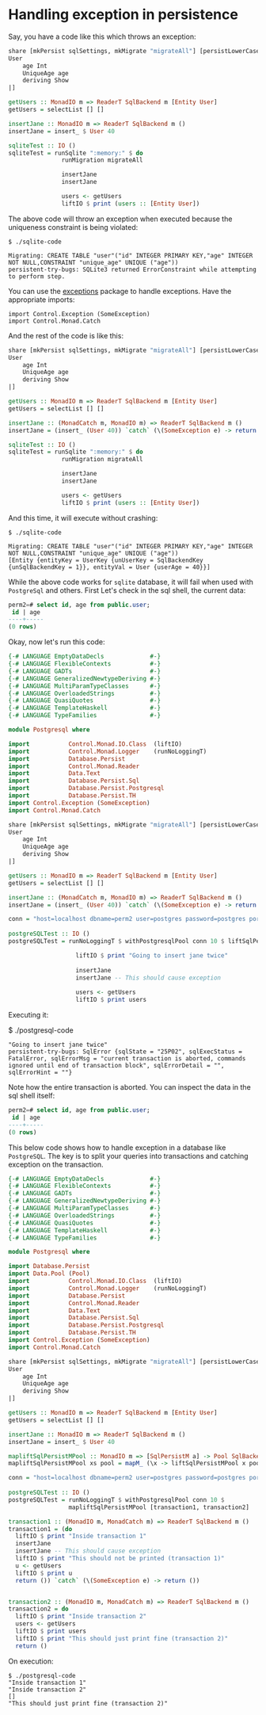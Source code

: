 # Handling exception in persistence

Say, you have a code like this which throws an exception:

``` haskell
share [mkPersist sqlSettings, mkMigrate "migrateAll"] [persistLowerCase|
User
    age Int
    UniqueAge age
    deriving Show
|]

getUsers :: MonadIO m => ReaderT SqlBackend m [Entity User]
getUsers = selectList [] []

insertJane :: MonadIO m => ReaderT SqlBackend m ()
insertJane = insert_ $ User 40

sqliteTest :: IO ()
sqliteTest = runSqlite ":memory:" $ do
               runMigration migrateAll

               insertJane
               insertJane

               users <- getUsers
               liftIO $ print (users :: [Entity User])
```

The above code will throw an exception when executed because the uniqueness constraint is being violated:

```
$ ./sqlite-code

Migrating: CREATE TABLE "user"("id" INTEGER PRIMARY KEY,"age" INTEGER NOT NULL,CONSTRAINT "unique_age" UNIQUE ("age"))
persistent-try-bugs: SQLite3 returned ErrorConstraint while attempting to perform step.
```

You can use the [exceptions](https://hackage.haskell.org/package/exceptions) package to handle exceptions. Have the appropriate imports:

```
import Control.Exception (SomeException)
import Control.Monad.Catch
```

And the rest of the code is like this:

``` haskell
share [mkPersist sqlSettings, mkMigrate "migrateAll"] [persistLowerCase|
User
    age Int
    UniqueAge age
    deriving Show
|]

getUsers :: MonadIO m => ReaderT SqlBackend m [Entity User]
getUsers = selectList [] []

insertJane :: (MonadCatch m, MonadIO m) => ReaderT SqlBackend m ()
insertJane = (insert_ (User 40)) `catch` (\(SomeException e) -> return ())

sqliteTest :: IO ()
sqliteTest = runSqlite ":memory:" $ do
               runMigration migrateAll

               insertJane
               insertJane

               users <- getUsers
               liftIO $ print (users :: [Entity User])
```

And this time, it will execute without crashing:

``` 
$ ./sqlite-code

Migrating: CREATE TABLE "user"("id" INTEGER PRIMARY KEY,"age" INTEGER NOT NULL,CONSTRAINT "unique_age" UNIQUE ("age"))
[Entity {entityKey = UserKey {unUserKey = SqlBackendKey {unSqlBackendKey = 1}}, entityVal = User {userAge = 40}}]
```

While the above code works for `sqlite` database, it will fail when used with `PostgreSql` and others. First Let's check in the sql shell, the current data:

``` sql
perm2=# select id, age from public.user;
 id | age
----+-----
(0 rows)
```

Okay, now let's run this code:

```haskell
{-# LANGUAGE EmptyDataDecls             #-}
{-# LANGUAGE FlexibleContexts           #-}
{-# LANGUAGE GADTs                      #-}
{-# LANGUAGE GeneralizedNewtypeDeriving #-}
{-# LANGUAGE MultiParamTypeClasses      #-}
{-# LANGUAGE OverloadedStrings          #-}
{-# LANGUAGE QuasiQuotes                #-}
{-# LANGUAGE TemplateHaskell            #-}
{-# LANGUAGE TypeFamilies               #-}

module Postgresql where

import           Control.Monad.IO.Class  (liftIO)
import           Control.Monad.Logger    (runNoLoggingT)
import           Database.Persist
import           Control.Monad.Reader
import           Data.Text
import           Database.Persist.Sql
import           Database.Persist.Postgresql
import           Database.Persist.TH
import Control.Exception (SomeException)
import Control.Monad.Catch

share [mkPersist sqlSettings, mkMigrate "migrateAll"] [persistLowerCase|
User
    age Int
    UniqueAge age
    deriving Show
|]

getUsers :: MonadIO m => ReaderT SqlBackend m [Entity User]
getUsers = selectList [] []

insertJane :: (MonadCatch m, MonadIO m) => ReaderT SqlBackend m ()
insertJane = (insert_ (User 40)) `catch` (\(SomeException e) -> return ())

conn = "host=localhost dbname=perm2 user=postgres password=postgres port=5432"
       
postgreSQLTest :: IO ()
postgreSQLTest = runNoLoggingT $ withPostgresqlPool conn 10 $ liftSqlPersistMPool $ do

                   liftIO $ print "Going to insert jane twice"
                   
                   insertJane
                   insertJane -- This should cause exception 
                   
                   users <- getUsers
                   liftIO $ print users

```

Executing it:

$ ./postgresql-code

``` shellsession
"Going to insert jane twice"
persistent-try-bugs: SqlError {sqlState = "25P02", sqlExecStatus = FatalError, sqlErrorMsg = "current transaction is aborted, commands ignored until end of transaction block", sqlErrorDetail = "", sqlErrorHint = ""}
```

Note how the entire transaction is aborted. You can inspect the data in the sql shell itself:

``` sql
perm2=# select id, age from public.user;
 id | age
----+-----
(0 rows)
```

This below code shows how to handle exception in a database like `PostgreSQL`. The key is to split your queries into transactions and catching exception on the transaction.

``` haskell
{-# LANGUAGE EmptyDataDecls             #-}
{-# LANGUAGE FlexibleContexts           #-}
{-# LANGUAGE GADTs                      #-}
{-# LANGUAGE GeneralizedNewtypeDeriving #-}
{-# LANGUAGE MultiParamTypeClasses      #-}
{-# LANGUAGE OverloadedStrings          #-}
{-# LANGUAGE QuasiQuotes                #-}
{-# LANGUAGE TemplateHaskell            #-}
{-# LANGUAGE TypeFamilies               #-}

module Postgresql where

import Database.Persist
import Data.Pool (Pool)
import           Control.Monad.IO.Class  (liftIO)
import           Control.Monad.Logger    (runNoLoggingT)
import           Database.Persist
import           Control.Monad.Reader
import           Data.Text
import           Database.Persist.Sql
import           Database.Persist.Postgresql
import           Database.Persist.TH
import Control.Exception (SomeException)
import Control.Monad.Catch

share [mkPersist sqlSettings, mkMigrate "migrateAll"] [persistLowerCase|
User
    age Int
    UniqueAge age
    deriving Show
|]

getUsers :: MonadIO m => ReaderT SqlBackend m [Entity User]
getUsers = selectList [] []

insertJane :: MonadIO m => ReaderT SqlBackend m ()
insertJane = insert_ $ User 40

mapliftSqlPersistMPool :: MonadIO m => [SqlPersistM a] -> Pool SqlBackend -> m ()
mapliftSqlPersistMPool xs pool = mapM_ (\x -> liftSqlPersistMPool x pool) xs

conn = "host=localhost dbname=perm2 user=postgres password=postgres port=5432"
       
postgreSQLTest :: IO ()
postgreSQLTest = runNoLoggingT $ withPostgresqlPool conn 10 $ 
                 mapliftSqlPersistMPool [transaction1, transaction2]

transaction1 :: (MonadIO m, MonadCatch m) => ReaderT SqlBackend m ()
transaction1 = (do
  liftIO $ print "Inside transaction 1"
  insertJane
  insertJane -- This should cause exception 
  liftIO $ print "This should not be printed (transaction 1)"
  u <- getUsers
  liftIO $ print u
  return ()) `catch` (\(SomeException e) -> return ())


transaction2 :: (MonadIO m, MonadCatch m) => ReaderT SqlBackend m ()
transaction2 = do
  liftIO $ print "Inside transaction 2"
  users <- getUsers
  liftIO $ print users
  liftIO $ print "This should just print fine (transaction 2)"
  return ()
```

On execution:

``` shellsession
$ ./postgresql-code
"Inside transaction 1"
"Inside transaction 2"
[]
"This should just print fine (transaction 2)"
```


